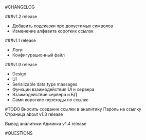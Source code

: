 #CHANGELOG

###v1.2 release
- Добавить подсказки про допустимых символов
- Изменение алфавита коротких ссылок

###v1.1 release
- Логи
- Конфигурационный файл

###v1.0 release
- Design
- UI
- Serializable data type massages
- Функции взаимодействия UI и сервера
- Взаимодействие сервера и БД
- Сами короткие переходы по ссылке





#TODO
Вносить создание ссылки в аналитику
Пароль на ссылку
Страница about
v1.3 release 

Вывод аналитики
Админка
v1.4 release





#QUESTIONS
